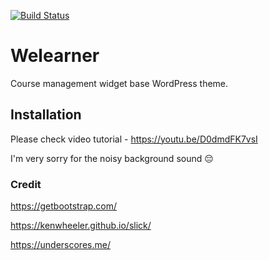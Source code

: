 [![Build Status](https://travis-ci.org/Automattic/_s.svg?branch=master)](https://travis-ci.org/Automattic/_s)

Welearner
===

Course management widget base WordPress theme.

Installation
---------------

Please check video tutorial - https://youtu.be/D0dmdFK7vsI

I'm very sorry for the noisy background sound &#x1F614;

### Credit

https://getbootstrap.com/

https://kenwheeler.github.io/slick/

https://underscores.me/
